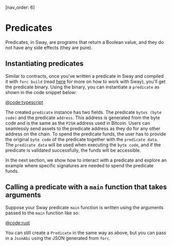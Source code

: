 [nav_order: 6]

# Predicates

Predicates, in Sway, are programs that return a Boolean value, and they do not have any side effects (they are pure).

## Instantiating predicates

Similar to contracts, once you've written a predicate in Sway and compiled it with `forc build` (read [here](https://fuellabs.github.io/sway/v{{site.data.versions.sway}}/book/introduction/index.html) for more on how to work with Sway), you'll get the predicate binary. Using the binary, you can instantiate a `predicate` as shown in the code snippet below:

[@code:typescript](./packages/fuel-gauge/src/doc-examples.test.ts#typedoc:predicate-basic)

The created `predicate` instance has two fields. The predicate `bytes (byte code)` and the predicate `address`. This address is generated from the byte code and is the same as the `P2SH` address used in Bitcoin. Users can seamlessly send assets to the predicate address as they do for any other address on the chain. To spend the predicate funds, the user has to provide the original `byte code` of the predicate together with the `predicate data`. The `predicate data` will be used when executing the `byte code`, and if the predicate is validated successfully, the funds will be accessible.

In the next section, we show how to interact with a predicate and explore an example where specific signatures are needed to spend the predicate funds.

## Calling a predicate with a `main` function that takes arguments

Suppose your Sway predicate `main` function is written using the arguments passed to the `main` function like so:

[@code:rust](./packages/fuel-gauge/test-projects/predicate-main-args-struct/src/main.sw#typedoc:Predicate-main-args)

You can still create a `Predicate` in the same way as above, but you can pass in a `JsonAbi` using the JSON generated from `forc`.
